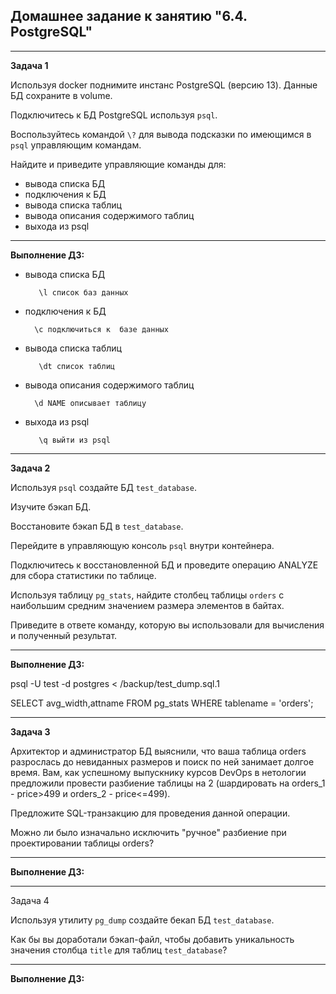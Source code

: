 ## Домашнее задание к занятию "6.4. PostgreSQL"
___
**Задача 1**

Используя docker поднимите инстанс PostgreSQL (версию 13). Данные БД сохраните в volume.

Подключитесь к БД PostgreSQL используя `psql`.

Воспользуйтесь командой `\?` для вывода подсказки по имеющимся в `psql` управляющим командам.

Найдите и приведите управляющие команды для:

- вывода списка БД
- подключения к БД
- вывода списка таблиц
- вывода описания содержимого таблиц
- выхода из psql

___
**Выполнение ДЗ:**

- вывода списка БД
  
         \l список баз данных

- подключения к БД
  
        \c подключиться к  базе данных 

- вывода списка таблиц
  
         \dt список таблиц

- вывода описания содержимого таблиц
  
        \d NAME описывает таблицу

- выхода из psql

         \q выйти из psql

___
**Задача 2**

Используя `psql` создайте БД `test_database`.

Изучите бэкап БД.

Восстановите бэкап БД в `test_database`.

Перейдите в управляющую консоль `psql` внутри контейнера.

Подключитесь к восстановленной БД и проведите операцию ANALYZE для сбора статистики по таблице.

Используя таблицу `pg_stats`, найдите столбец таблицы `orders` с наибольшим средним значением размера элементов в байтах.

Приведите в ответе команду, которую вы использовали для вычисления и полученный результат.
___
**Выполнение ДЗ:**



psql -U test -d postgres < /backup/test_dump.sql.1

SELECT avg_width,attname FROM pg_stats WHERE tablename = 'orders';

___
**Задача 3**

Архитектор и администратор БД выяснили, что ваша таблица orders разрослась до невиданных размеров и поиск по ней занимает долгое время. 
Вам, как успешному выпускнику курсов DevOps в нетологии предложили провести разбиение таблицы на 2 (шардировать на orders_1 - price>499 и orders_2 - price<=499).

Предложите SQL-транзакцию для проведения данной операции.

Можно ли было изначально исключить "ручное" разбиение при проектировании таблицы orders?
___
**Выполнение ДЗ:**


___
Задача 4

Используя утилиту `pg_dump` создайте бекап БД `test_database`.

Как бы вы доработали бэкап-файл, чтобы добавить уникальность значения столбца `title` для таблиц `test_database`?
___
**Выполнение ДЗ:**

